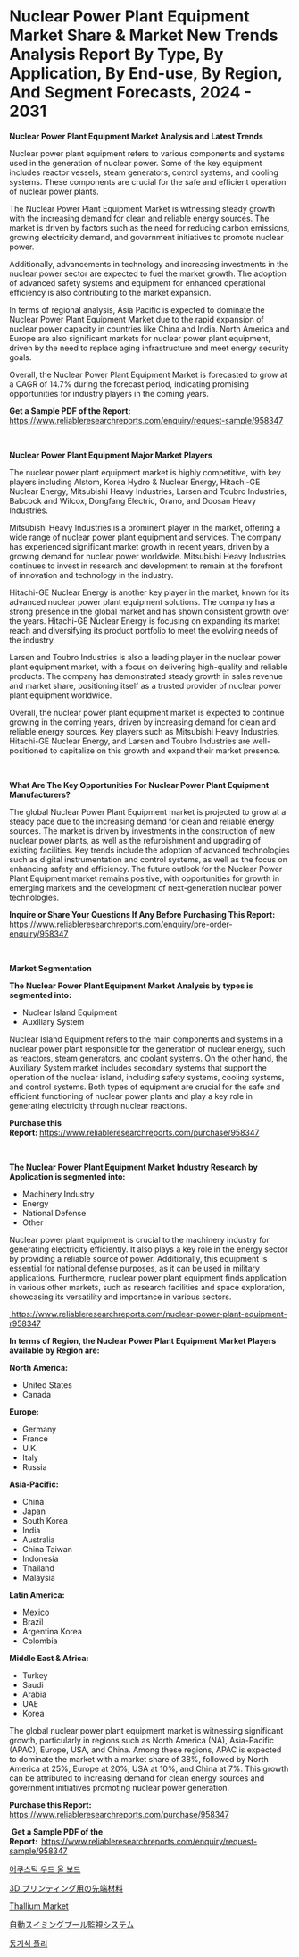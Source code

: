 <p><h1>Nuclear Power Plant Equipment Market Share & Market New Trends Analysis Report By Type, By Application, By End-use, By Region, And Segment Forecasts, 2024 - 2031</h1></p><p><strong>Nuclear Power Plant Equipment Market Analysis and Latest Trends</strong></p>
<p><p>Nuclear power plant equipment refers to various components and systems used in the generation of nuclear power. Some of the key equipment includes reactor vessels, steam generators, control systems, and cooling systems. These components are crucial for the safe and efficient operation of nuclear power plants.</p><p>The Nuclear Power Plant Equipment Market is witnessing steady growth with the increasing demand for clean and reliable energy sources. The market is driven by factors such as the need for reducing carbon emissions, growing electricity demand, and government initiatives to promote nuclear power.</p><p>Additionally, advancements in technology and increasing investments in the nuclear power sector are expected to fuel the market growth. The adoption of advanced safety systems and equipment for enhanced operational efficiency is also contributing to the market expansion.</p><p>In terms of regional analysis, Asia Pacific is expected to dominate the Nuclear Power Plant Equipment Market due to the rapid expansion of nuclear power capacity in countries like China and India. North America and Europe are also significant markets for nuclear power plant equipment, driven by the need to replace aging infrastructure and meet energy security goals.</p><p>Overall, the Nuclear Power Plant Equipment Market is forecasted to grow at a CAGR of 14.7% during the forecast period, indicating promising opportunities for industry players in the coming years.</p></p>
<p><strong>Get a Sample PDF of the Report:&nbsp;</strong> <a href="https://www.reliableresearchreports.com/enquiry/request-sample/958347">https://www.reliableresearchreports.com/enquiry/request-sample/958347</a></p>
<p>&nbsp;</p>
<p><strong>Nuclear Power Plant Equipment Major Market Players</strong></p>
<p><p>The nuclear power plant equipment market is highly competitive, with key players including Alstom, Korea Hydro & Nuclear Energy, Hitachi-GE Nuclear Energy, Mitsubishi Heavy Industries, Larsen and Toubro Industries, Babcock and Wilcox, Dongfang Electric, Orano, and Doosan Heavy Industries. </p><p>Mitsubishi Heavy Industries is a prominent player in the market, offering a wide range of nuclear power plant equipment and services. The company has experienced significant market growth in recent years, driven by a growing demand for nuclear power worldwide. Mitsubishi Heavy Industries continues to invest in research and development to remain at the forefront of innovation and technology in the industry.</p><p>Hitachi-GE Nuclear Energy is another key player in the market, known for its advanced nuclear power plant equipment solutions. The company has a strong presence in the global market and has shown consistent growth over the years. Hitachi-GE Nuclear Energy is focusing on expanding its market reach and diversifying its product portfolio to meet the evolving needs of the industry.</p><p>Larsen and Toubro Industries is also a leading player in the nuclear power plant equipment market, with a focus on delivering high-quality and reliable products. The company has demonstrated steady growth in sales revenue and market share, positioning itself as a trusted provider of nuclear power plant equipment worldwide.</p><p>Overall, the nuclear power plant equipment market is expected to continue growing in the coming years, driven by increasing demand for clean and reliable energy sources. Key players such as Mitsubishi Heavy Industries, Hitachi-GE Nuclear Energy, and Larsen and Toubro Industries are well-positioned to capitalize on this growth and expand their market presence.</p></p>
<p>&nbsp;</p>
<p><strong>What Are The Key Opportunities For Nuclear Power Plant Equipment Manufacturers?</strong></p>
<p><p>The global Nuclear Power Plant Equipment market is projected to grow at a steady pace due to the increasing demand for clean and reliable energy sources. The market is driven by investments in the construction of new nuclear power plants, as well as the refurbishment and upgrading of existing facilities. Key trends include the adoption of advanced technologies such as digital instrumentation and control systems, as well as the focus on enhancing safety and efficiency. The future outlook for the Nuclear Power Plant Equipment market remains positive, with opportunities for growth in emerging markets and the development of next-generation nuclear power technologies.</p></p>
<p><strong>Inquire or Share Your Questions If Any Before Purchasing This Report:</strong> <a href="https://www.reliableresearchreports.com/enquiry/pre-order-enquiry/958347">https://www.reliableresearchreports.com/enquiry/pre-order-enquiry/958347</a></p>
<p>&nbsp;</p>
<p><strong>Market Segmentation</strong></p>
<p><strong>The Nuclear Power Plant Equipment Market Analysis by types is segmented into:</strong></p>
<p><ul><li>Nuclear Island Equipment</li><li>Auxiliary System</li></ul></p>
<p><p>Nuclear Island Equipment refers to the main components and systems in a nuclear power plant responsible for the generation of nuclear energy, such as reactors, steam generators, and coolant systems. On the other hand, the Auxiliary System market includes secondary systems that support the operation of the nuclear island, including safety systems, cooling systems, and control systems. Both types of equipment are crucial for the safe and efficient functioning of nuclear power plants and play a key role in generating electricity through nuclear reactions.</p></p>
<p><strong>Purchase this Report:&nbsp;</strong><a href="https://www.reliableresearchreports.com/purchase/958347">https://www.reliableresearchreports.com/purchase/958347</a></p>
<p>&nbsp;</p>
<p><strong>The Nuclear Power Plant Equipment Market Industry Research by Application is segmented into:</strong></p>
<p><ul><li>Machinery Industry</li><li>Energy</li><li>National Defense</li><li>Other</li></ul></p>
<p><p>Nuclear power plant equipment is crucial to the machinery industry for generating electricity efficiently. It also plays a key role in the energy sector by providing a reliable source of power. Additionally, this equipment is essential for national defense purposes, as it can be used in military applications. Furthermore, nuclear power plant equipment finds application in various other markets, such as research facilities and space exploration, showcasing its versatility and importance in various sectors.</p></p>
<p><a href="https://www.reliableresearchreports.com/nuclear-power-plant-equipment-r958347">&nbsp;https://www.reliableresearchreports.com/nuclear-power-plant-equipment-r958347</a></p>
<p><strong>In terms of Region, the Nuclear Power Plant Equipment Market Players available by Region are:</strong></p>
<p>
    <p> <strong> North America: </strong>
        <ul>
            <li>United States</li>
            <li>Canada</li>
        </ul>
        </p> 
    <p> <strong> Europe: </strong>
        <ul>
            <li>Germany</li>
            <li>France</li>
            <li>U.K.</li>
            <li>Italy</li>
            <li>Russia</li>
        </ul>
        </p> 
    <p> <strong> Asia-Pacific: </strong>
        <ul>
            <li>China</li>
            <li>Japan</li>
            <li>South Korea</li>
            <li>India</li>
            <li>Australia</li>
            <li>China Taiwan</li>
            <li>Indonesia</li>
            <li>Thailand</li>
            <li>Malaysia</li>
        </ul>
        </p> 
    <p> <strong> Latin America: </strong>
        <ul>
            <li>Mexico</li>
            <li>Brazil</li>
            <li>Argentina Korea</li>
            <li>Colombia</li>
        </ul>
        </p> 
    <p> <strong> Middle East & Africa: </strong>
        <ul>
            <li>Turkey</li>
            <li>Saudi</li>
            <li>Arabia</li>
            <li>UAE</li>
            <li>Korea</li>
        </ul>
    </p>
    </p>
<p><p>The global nuclear power plant equipment market is witnessing significant growth, particularly in regions such as North America (NA), Asia-Pacific (APAC), Europe, USA, and China. Among these regions, APAC is expected to dominate the market with a market share of 38%, followed by North America at 25%, Europe at 20%, USA at 10%, and China at 7%. This growth can be attributed to increasing demand for clean energy sources and government initiatives promoting nuclear power generation.</p></p>
<p><strong>Purchase this Report: </strong><a href="https://www.reliableresearchreports.com/purchase/958347">https://www.reliableresearchreports.com/purchase/958347</a></p>
<p>&nbsp;<strong>Get a Sample PDF of the Report:&nbsp;&nbsp;</strong><a href="https://www.reliableresearchreports.com/enquiry/request-sample/958347">https://www.reliableresearchreports.com/enquiry/request-sample/958347</a></p>
<p><strong></strong></p>
<p><p><a href="https://medium.com/@bustersipes981/%EC%9D%8C%ED%96%A5-%EC%9A%B0%EB%93%9C%EC%9A%B8-%EB%B3%B4%EB%93%9C-%EC%8B%9C%EC%9E%A5-%EC%A0%90%EC%9C%A0%EC%9C%A8-%EB%B3%80%ED%99%94-%EB%B0%8F-%EC%8B%9C%EC%9E%A5-%EC%84%B1%EC%9E%A5-%ED%8A%B8%EB%A0%8C%EB%93%9C-2024%EB%85%84-2031%EB%85%84-39b6eb1af297">어쿠스틱 우드 울 보드</a></p><p><a href="https://github.com/joaejkdzgyljvo6/Market-Research-Report-List-1/blob/main/944587532856.md">3D プリンティング用の先端材料</a></p><p><a href="https://issuu.com/reportprime-2/docs/thallium-market-size-2030.pptx">Thallium Market</a></p><p><a href="https://medium.com/@saigekulas/%E8%87%AA%E5%8B%95%E6%B0%B4%E6%B3%B3%E3%83%97%E3%83%BC%E3%83%AB%E7%9B%A3%E8%A6%96%E3%82%B7%E3%82%B9%E3%83%86%E3%83%A0%E5%B8%82%E5%A0%B4%E3%81%AE%E5%88%86%E6%9E%90-2024%E5%B9%B4%E3%81%8B%E3%82%892031%E5%B9%B4%E3%81%BE%E3%81%A7%E3%81%AE%E3%82%B0%E3%83%AD%E3%83%BC%E3%83%90%E3%83%AB%E7%94%A3%E6%A5%AD%E3%81%AE%E8%A6%8B%E9%80%9A%E3%81%97%E3%81%A8%E4%BA%88%E6%B8%AC-4bd1c9c0a633">自動スイミングプール監視システム</a></p><p><a href="https://github.com/royErdmtyan906778/Market-Research-Report-List-1/blob/main/309806530019.md">동기식 풀리</a></p></p>